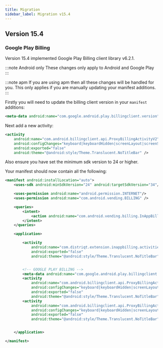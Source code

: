 ```yaml
---
title: Migration
sidebar_label: Migration v15.4
---
```


## Version 15.4

### Google Play Billing

Version 15.4 implemented Google Play Billing client library v6.2.1.

:::note Android only
These changes only apply to Android and Google Play
:::

:::note apm
If you are using apm then all these changes will be handled for you. This only applies if you are manually updating your manifest additions.
:::


Firstly you will need to update the billing client version in your `manifest` additions:

```xml
<meta-data android:name="com.google.android.play.billingclient.version" android:value="6.2.1" />
```

Next add a new activity:

```xml
<activity
	android:name="com.android.billingclient.api.ProxyBillingActivityV2"
	android:configChanges="keyboard|keyboardHidden|screenLayout|screenSize|orientation"
	android:exported="false"
	android:theme="@android:style/Theme.Translucent.NoTitleBar" />
```

Also ensure you have set the minimum sdk version to 24 or higher.

Your manifest should now contain all the following:


```xml
<manifest android:installLocation="auto">
	<uses-sdk android:minSdkVersion="24" android:targetSdkVersion="34"/>

	<uses-permission android:name="android.permission.INTERNET"/>
	<uses-permission android:name="com.android.vending.BILLING" />

	<queries>
		<intent>
			<action android:name="com.android.vending.billing.InAppBillingService.BIND" />
		</intent>
	</queries>

	<application>

		<activity 
			android:name="com.distriqt.extension.inappbilling.activities.ProductViewActivity" 
			android:exported="false"
			android:theme="@android:style/Theme.Translucent.NoTitleBar" />


		<!-- GOOGLE PLAY BILLING -->
		<meta-data android:name="com.google.android.play.billingclient.version" android:value="6.2.1" />
		<activity
			android:name="com.android.billingclient.api.ProxyBillingActivity"
			android:configChanges="keyboard|keyboardHidden|screenLayout|screenSize|orientation"
			android:exported="false"
			android:theme="@android:style/Theme.Translucent.NoTitleBar" />
		<activity
            android:name="com.android.billingclient.api.ProxyBillingActivityV2"
            android:configChanges="keyboard|keyboardHidden|screenLayout|screenSize|orientation"
            android:exported="false"
            android:theme="@android:style/Theme.Translucent.NoTitleBar" />


	</application>

</manifest>
```